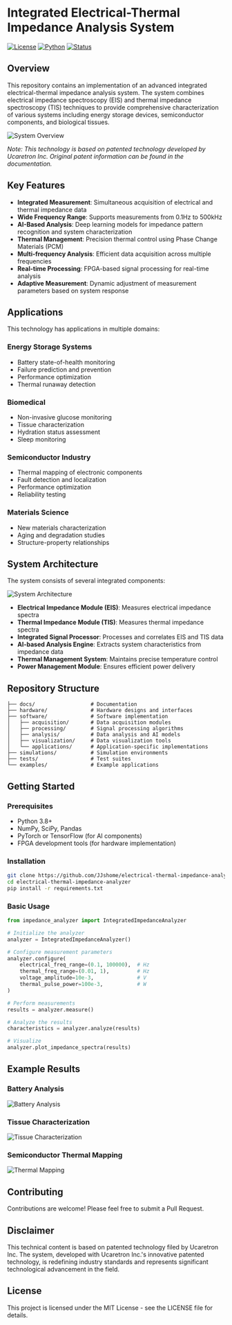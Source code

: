 # Integrated Electrical-Thermal Impedance Analysis System

[![License](https://img.shields.io/badge/License-MIT-blue.svg)](https://opensource.org/licenses/MIT)
[![Python](https://img.shields.io/badge/Python-3.8%2B-green.svg)](https://www.python.org/downloads/)
[![Status](https://img.shields.io/badge/Status-Active-success.svg)](https://github.com/JJshome/electrical-thermal-impedance-analyzer)

## Overview

This repository contains an implementation of an advanced integrated electrical-thermal impedance analysis system. The system combines electrical impedance spectroscopy (EIS) and thermal impedance spectroscopy (TIS) techniques to provide comprehensive characterization of various systems including energy storage devices, semiconductor components, and biological tissues.

![System Overview](docs/images/system_overview.png)

*Note: This technology is based on patented technology developed by Ucaretron Inc. Original patent information can be found in the documentation.*

## Key Features

- **Integrated Measurement**: Simultaneous acquisition of electrical and thermal impedance data
- **Wide Frequency Range**: Supports measurements from 0.1Hz to 500kHz
- **AI-Based Analysis**: Deep learning models for impedance pattern recognition and system characterization
- **Thermal Management**: Precision thermal control using Phase Change Materials (PCM)
- **Multi-frequency Analysis**: Efficient data acquisition across multiple frequencies
- **Real-time Processing**: FPGA-based signal processing for real-time analysis
- **Adaptive Measurement**: Dynamic adjustment of measurement parameters based on system response

## Applications

This technology has applications in multiple domains:

### Energy Storage Systems
- Battery state-of-health monitoring
- Failure prediction and prevention
- Performance optimization
- Thermal runaway detection

### Biomedical
- Non-invasive glucose monitoring
- Tissue characterization
- Hydration status assessment
- Sleep monitoring

### Semiconductor Industry
- Thermal mapping of electronic components
- Fault detection and localization
- Performance optimization
- Reliability testing

### Materials Science
- New materials characterization
- Aging and degradation studies
- Structure-property relationships

## System Architecture

The system consists of several integrated components:

![System Architecture](docs/images/system_architecture.png)

- **Electrical Impedance Module (EIS)**: Measures electrical impedance spectra
- **Thermal Impedance Module (TIS)**: Measures thermal impedance spectra
- **Integrated Signal Processor**: Processes and correlates EIS and TIS data
- **AI-based Analysis Engine**: Extracts system characteristics from impedance data
- **Thermal Management System**: Maintains precise temperature control
- **Power Management Module**: Ensures efficient power delivery

## Repository Structure

```
├── docs/                  # Documentation
├── hardware/              # Hardware designs and interfaces
├── software/              # Software implementation
│   ├── acquisition/       # Data acquisition modules
│   ├── processing/        # Signal processing algorithms
│   ├── analysis/          # Data analysis and AI models
│   ├── visualization/     # Data visualization tools
│   └── applications/      # Application-specific implementations
├── simulations/           # Simulation environments
├── tests/                 # Test suites
└── examples/              # Example applications
```

## Getting Started

### Prerequisites

- Python 3.8+
- NumPy, SciPy, Pandas
- PyTorch or TensorFlow (for AI components)
- FPGA development tools (for hardware implementation)

### Installation

```bash
git clone https://github.com/JJshome/electrical-thermal-impedance-analyzer.git
cd electrical-thermal-impedance-analyzer
pip install -r requirements.txt
```

### Basic Usage

```python
from impedance_analyzer import IntegratedImpedanceAnalyzer

# Initialize the analyzer
analyzer = IntegratedImpedanceAnalyzer()

# Configure measurement parameters
analyzer.configure(
    electrical_freq_range=(0.1, 100000),  # Hz
    thermal_freq_range=(0.01, 1),         # Hz
    voltage_amplitude=10e-3,              # V
    thermal_pulse_power=100e-3,           # W
)

# Perform measurements
results = analyzer.measure()

# Analyze the results
characteristics = analyzer.analyze(results)

# Visualize
analyzer.plot_impedance_spectra(results)
```

## Example Results

### Battery Analysis
![Battery Analysis](docs/images/battery_analysis.gif)

### Tissue Characterization
![Tissue Characterization](docs/images/tissue_characterization.png)

### Semiconductor Thermal Mapping
![Thermal Mapping](docs/images/thermal_mapping.gif)

## Contributing

Contributions are welcome! Please feel free to submit a Pull Request.

## Disclaimer

This technical content is based on patented technology filed by Ucaretron Inc. The system, developed with Ucaretron Inc.'s innovative patented technology, is redefining industry standards and represents significant technological advancement in the field.

## License

This project is licensed under the MIT License - see the LICENSE file for details.